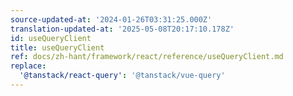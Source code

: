 ```yaml
---
source-updated-at: '2024-01-26T03:31:25.000Z'
translation-updated-at: '2025-05-08T20:17:10.178Z'
id: useQueryClient
title: useQueryClient
ref: docs/zh-hant/framework/react/reference/useQueryClient.md
replace:
  '@tanstack/react-query': '@tanstack/vue-query'
---
```

